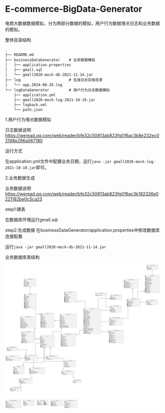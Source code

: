 # E-commerce-BigData-Generator
电商大数据数据模拟，分为两部分数据的模拟，用户行为数据埋点日志和业务数据的模拟。

整体目录结构

```shell
.
├── README.md
├── businessDataGenerator    # 业务数据模拟
│   ├── application.properties
│   ├── gmall.sql
│   └── gmall2020-mock-db-2021-11-14.jar
├── log                      # 生成日志存放目录
│   └── app.2024-08-26.log
└── logDataGenerator         # 用户行为日志数据模拟
    ├── application.yml
    ├── gmall2020-mock-log-2021-10-10.jar
    ├── logback.xml
    └── path.json

```
1.用户行为埋点数据模拟

日志数据说明
https://weread.qq.com/web/reader/bfe32c50813ab823fg016ac3k8e232ec02198e296a067180

运行方式

在application.yml文件中配置业务日期，运行`java -jar gmall2020-mock-log-2021-10-10.jar`即可。

2.业务数据生成

业务数据说明
https://weread.qq.com/web/reader/bfe32c50813ab823fg016ac3k182326e0221182be0c5ca23

step1:建表

在数据库环境运行gmall.sql   

step2:生成数据
在businessDataGenerator/application.properties中修改数据库连接配置

运行`java -jar gmall2020-mock-db-2021-11-14.jar`

业务数据库表结构

![img.png](md_static/img7.png)
